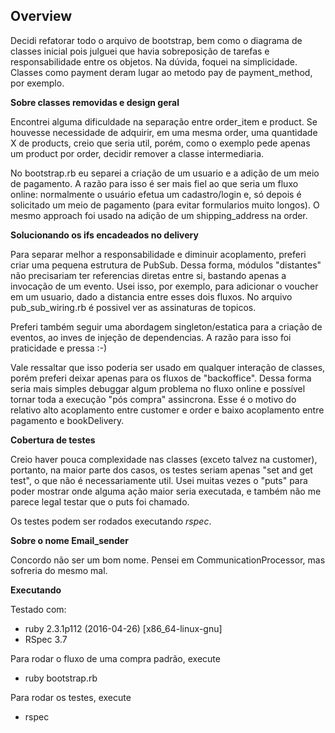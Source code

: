 ## Overview


Decidi refatorar todo o arquivo de bootstrap, bem como o diagrama de classes inicial pois julguei que havia sobreposição de tarefas e responsabilidade entre os objetos. Na dúvida, foquei na simplicidade.  Classes como payment deram lugar ao metodo pay de payment_method, por exemplo. 

__Sobre classes removidas e design geral__

Encontrei alguma dificuldade na separação entre order_item e product. Se houvesse necessidade de adquirir, em uma mesma order, uma quantidade X de products, creio que seria util, porém, como o exemplo pede apenas um product por order, decidir remover a classe intermediaria.

No bootstrap.rb eu separei a criação de um usuario e a adição de um meio de pagamento. A razão para isso é ser mais fiel ao que seria um fluxo online: normalmente o usuário efetua um cadastro/login e, só depois é solicitado um meio de pagamento (para evitar formularios muito longos). O mesmo approach foi usado na adição de um shipping_address na order.

__Solucionando os ifs encadeados no delivery__

Para separar melhor a responsabilidade e diminuir acoplamento, preferi criar uma pequena estrutura de PubSub. Dessa forma, módulos "distantes" não precisariam ter referencias diretas entre si, bastando apenas a invocação de um evento. Usei isso, por exemplo, para adicionar o voucher em um usuario, dado a distancia entre esses dois fluxos. No arquivo pub_sub_wiring.rb é possivel ver as assinaturas de topicos. 

Preferi também seguir uma abordagem singleton/estatica para a criação de eventos, ao inves de injeção de dependencias. A razão para isso foi praticidade e pressa :-)

Vale ressaltar que isso poderia ser usado em qualquer interação de classes, porém preferi deixar apenas para os fluxos de "backoffice". Dessa forma seria mais simples debuggar algum problema no fluxo online e possível tornar toda a execução "pós compra" assincrona. Esse é o motivo do relativo alto acoplamento entre customer e order e baixo acoplamento entre pagamento e bookDelivery.

__Cobertura de testes__

Creio haver pouca complexidade nas classes (exceto talvez na customer), portanto, na maior parte dos casos, os testes seriam apenas "set and get test", o que não é necessariamente util. Usei muitas vezes o "puts" para poder mostrar onde alguma ação maior seria executada, e também não me parece legal testar que o puts foi chamado.

Os testes podem ser rodados executando *rspec*.

__Sobre o nome Email_sender__

Concordo não ser um bom nome. Pensei em CommunicationProcessor, mas sofreria do mesmo mal.

__Executando__

Testado com:

- ruby 2.3.1p112 (2016-04-26) [x86_64-linux-gnu]
- RSpec 3.7

Para rodar o fluxo de uma compra padrão, execute

- ruby bootstrap.rb

Para rodar os testes, execute

- rspec